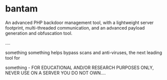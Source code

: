 # bantam
An advanced PHP backdoor management tool, with a lightweight server footprint, multi-threaded communication, and an advanced payload generation and obfuscation tool.

....

something something helps bypass scans and anti-viruses, the next leading tool for 




something - FOR EDUCATIONAL AND/OR RESEARCH PURPOSES ONLY, NEVER USE ON A SERVER YOU DO NOT OWN....
